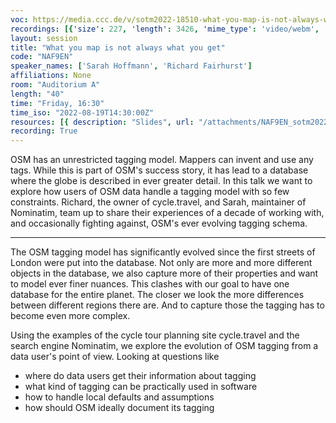 ```yaml
---
voc: https://media.ccc.de/v/sotm2022-18510-what-you-map-is-not-always-what-you-get
recordings: [{'size': 227, 'length': 3426, 'mime_type': 'video/webm', 'language': 'eng', 'filename': 'sotm2022-18510-eng-What_you_map_is_not_always_what_you_get_webm-hd.webm', 'state': 'new', 'folder': 'webm-hd', 'high_quality': True, 'width': 1920, 'height': 1080, 'updated_at': '2022-09-19T12:48:11.109+02:00', 'recording_url': 'https://cdn.media.ccc.de/events/sotm/2022/webm-hd/sotm2022-18510-eng-What_you_map_is_not_always_what_you_get_webm-hd.webm', 'url': 'https://api.media.ccc.de/public/recordings/61831', 'event_url': 'https://api.media.ccc.de/public/events/9e30959e-20c2-573d-b2a2-0ad93b513154', 'conference_url': 'https://api.media.ccc.de/public/conferences/sotm2022'}, {'size': 112, 'length': 3426, 'mime_type': 'video/webm', 'language': 'eng', 'filename': 'sotm2022-18510-eng-What_you_map_is_not_always_what_you_get_webm-sd.webm', 'state': 'new', 'folder': 'webm-sd', 'high_quality': False, 'width': 720, 'height': 576, 'updated_at': '2022-09-19T12:01:06.669+02:00', 'recording_url': 'https://cdn.media.ccc.de/events/sotm/2022/webm-sd/sotm2022-18510-eng-What_you_map_is_not_always_what_you_get_webm-sd.webm', 'url': 'https://api.media.ccc.de/public/recordings/61820', 'event_url': 'https://api.media.ccc.de/public/events/9e30959e-20c2-573d-b2a2-0ad93b513154', 'conference_url': 'https://api.media.ccc.de/public/conferences/sotm2022'}, {'size': 75, 'length': 3426, 'mime_type': 'video/mp4', 'language': 'eng', 'filename': 'sotm2022-18510-eng-What_you_map_is_not_always_what_you_get_sd.mp4', 'state': 'new', 'folder': 'h264-sd', 'high_quality': False, 'width': 720, 'height': 576, 'updated_at': '2022-09-19T11:26:05.332+02:00', 'recording_url': 'https://cdn.media.ccc.de/events/sotm/2022/h264-sd/sotm2022-18510-eng-What_you_map_is_not_always_what_you_get_sd.mp4', 'url': 'https://api.media.ccc.de/public/recordings/61811', 'event_url': 'https://api.media.ccc.de/public/events/9e30959e-20c2-573d-b2a2-0ad93b513154', 'conference_url': 'https://api.media.ccc.de/public/conferences/sotm2022'}, {'size': 52, 'length': 3426, 'mime_type': 'audio/mpeg', 'language': 'eng', 'filename': 'sotm2022-18510-eng-What_you_map_is_not_always_what_you_get_mp3.mp3', 'state': 'new', 'folder': 'mp3', 'high_quality': False, 'width': 0, 'height': 0, 'updated_at': '2022-09-19T11:23:04.300+02:00', 'recording_url': 'https://cdn.media.ccc.de/events/sotm/2022/mp3/sotm2022-18510-eng-What_you_map_is_not_always_what_you_get_mp3.mp3', 'url': 'https://api.media.ccc.de/public/recordings/61810', 'event_url': 'https://api.media.ccc.de/public/events/9e30959e-20c2-573d-b2a2-0ad93b513154', 'conference_url': 'https://api.media.ccc.de/public/conferences/sotm2022'}, {'size': 147, 'length': 3426, 'mime_type': 'video/mp4', 'language': 'eng', 'filename': 'sotm2022-18510-eng-What_you_map_is_not_always_what_you_get_hd.mp4', 'state': 'new', 'folder': 'h264-hd', 'high_quality': True, 'width': 1920, 'height': 1080, 'updated_at': '2022-09-19T11:03:50.736+02:00', 'recording_url': 'https://cdn.media.ccc.de/events/sotm/2022/h264-hd/sotm2022-18510-eng-What_you_map_is_not_always_what_you_get_hd.mp4', 'url': 'https://api.media.ccc.de/public/recordings/61798', 'event_url': 'https://api.media.ccc.de/public/events/9e30959e-20c2-573d-b2a2-0ad93b513154', 'conference_url': 'https://api.media.ccc.de/public/conferences/sotm2022'}]
layout: session
title: "What you map is not always what you get"
code: "NAF9EN"
speaker_names: ['Sarah Hoffmann', 'Richard Fairhurst']
affiliations: None
room: "Auditorium A"
length: "40"
time: "Friday, 16:30"
time_iso: "2022-08-19T14:30:00Z"
resources: [{ description: "Slides", url: "/attachments/NAF9EN_sotm2022-tagging_5BVFgMo.pdf" }]
recording: True
---
```


OSM has an unrestricted tagging model. Mappers can invent and use any tags.
While this is part of OSM's success story, it has lead to a database where
the globe is described in ever greater detail. In this talk we want to
explore how users of OSM data handle a tagging model with so few constraints.
Richard, the owner of cycle.travel, and Sarah, maintainer of Nominatim, team
up to share their experiences of a decade of working with, and occasionally
fighting against, OSM's ever evolving tagging schema.

<hr>

The OSM tagging model has significantly evolved since the first streets of
London were put into the database. Not only are more and more different
objects in the database, we also capture more of their properties and want
to model ever finer nuances. This clashes with our goal to have one
database for the entire planet. The closer we look the more differences
between different regions there are. And to capture those the tagging has to
become even more complex.

Using the examples of the cycle tour planning site cycle.travel and the
search engine Nominatim, we explore the evolution of OSM tagging from
a data user's point of view. Looking at questions like

* where do data users get their information about tagging
* what kind of tagging can be practically used in software
* how to handle local defaults and assumptions
* how should OSM ideally document its tagging

